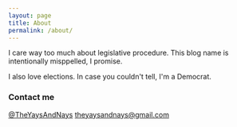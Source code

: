 ```yaml
---
layout: page
title: About
permalink: /about/
---
```


I care way too much about legislative procedure. This blog name is intentionally misppelled, I promise.

I also love elections. In case you couldn't tell, I'm a Democrat.

### Contact me

[@TheYaysAndNays](https://twitter.com/TheYaysAndNays)
[theyaysandnays@gmail.com](mailto:theyaysandnays@gmail.com)

